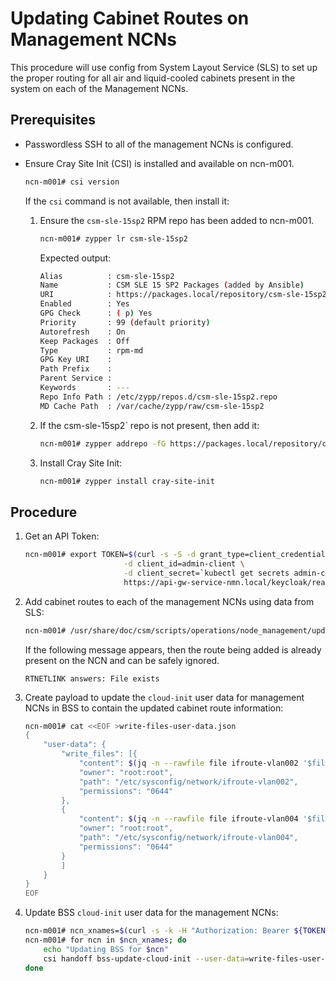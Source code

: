 # Updating Cabinet Routes on Management NCNs

This procedure will use config from System Layout Service (SLS) to set up the proper routing for all air and liquid-cooled cabinets present in the system on each of the Management NCNs.

## Prerequisites
-   Passwordless SSH to all of the management NCNs is configured.
-   Ensure Cray Site Init (CSI) is installed and available on ncn-m001.
    ```bash
    ncn-m001# csi version
    ```

    If the `csi` command is not available, then install it:
    1.  Ensure the `csm-sle-15sp2` RPM repo has been added to ncn-m001.
        ```bash
        ncn-m001# zypper lr csm-sle-15sp2
        ```

        Expected output:
        ```bash
        Alias          : csm-sle-15sp2
        Name           : CSM SLE 15 SP2 Packages (added by Ansible)
        URI            : https://packages.local/repository/csm-sle-15sp2
        Enabled        : Yes
        GPG Check      : ( p) Yes
        Priority       : 99 (default priority)
        Autorefresh    : On
        Keep Packages  : Off
        Type           : rpm-md
        GPG Key URI    :
        Path Prefix    :
        Parent Service :
        Keywords       : ---
        Repo Info Path : /etc/zypp/repos.d/csm-sle-15sp2.repo
        MD Cache Path  : /var/cache/zypp/raw/csm-sle-15sp2
        ```

    2.  If the csm-sle-15sp2` repo is not present, then add it:
        ```bash
        ncn-m001# zypper addrepo -fG https://packages.local/repository/csm-sle-15sp2 csm-sle-15sp2
        ```

    3.  Install Cray Site Init:
        ```bash
        ncn-m001# zypper install cray-site-init
        ```

## Procedure

1.  Get an API Token:
    ```bash
    ncn-m001# export TOKEN=$(curl -s -S -d grant_type=client_credentials \
                          -d client_id=admin-client \
                          -d client_secret=`kubectl get secrets admin-client-auth -o jsonpath='{.data.client-secret}' | base64 -d` \
                          https://api-gw-service-nmn.local/keycloak/realms/shasta/protocol/openid-connect/token | jq -r '.access_token')
    ```

2.  Add cabinet routes to each of the management NCNs using data from SLS:
    ```bash
    ncn-m001# /usr/share/doc/csm/scripts/operations/node_management/update-ncn-cabinet-routes.sh
    ```

    If the following message appears, then the route being added is already present on the NCN and can be safely ignored.
    ```
    RTNETLINK answers: File exists
    ```

3.  Create payload to update the `cloud-init` user data for management NCNs in BSS to contain the updated cabinet route information:
    ```bash
    ncn-m001# cat <<EOF >write-files-user-data.json
    {
        "user-data": {
            "write_files": [{
                "content": $(jq -n --rawfile file ifroute-vlan002 '$file'),
                "owner": "root:root",
                "path": "/etc/sysconfig/network/ifroute-vlan002",
                "permissions": "0644"
            },
            {
                "content": $(jq -n --rawfile file ifroute-vlan004 '$file'),
                "owner": "root:root",
                "path": "/etc/sysconfig/network/ifroute-vlan004",
                "permissions": "0644"
            }
            ]
        }
    }
    EOF
    ```

4.  Update BSS `cloud-init` user data for the management NCNs:
    ```bash
    ncn-m001# ncn_xnames=$(curl -s -k -H "Authorization: Bearer ${TOKEN}" "https://api-gw-service-nmn.local/apis/sls/v1/search/hardware?type=comptype_node&extra_properties.Role=Management" | jq -r '.[] | .Xname' | sort)
    ncn-m001# for ncn in $ncn_xnames; do
        echo "Updating BSS for $ncn"
        csi handoff bss-update-cloud-init --user-data=write-files-user-data.json --limit=${ncn}
    done
    ```